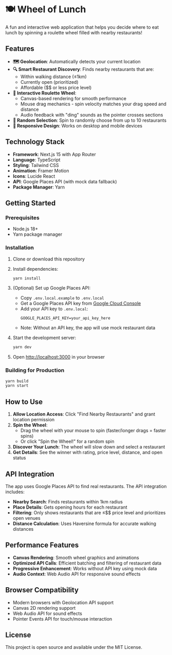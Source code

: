 # 🍽️ Wheel of Lunch

A fun and interactive web application that helps you decide where to eat lunch by spinning a roulette wheel filled with nearby restaurants!

## Features

- **🗺️ Geolocation**: Automatically detects your current location
- **🔍 Smart Restaurant Discovery**: Finds nearby restaurants that are:
  - Within walking distance (≤1km)
  - Currently open (prioritized)
  - Affordable ($$ or less price level)
- **🎯 Interactive Roulette Wheel**: 
  - Canvas-based rendering for smooth performance
  - Mouse drag mechanics - spin velocity matches your drag speed and distance
  - Audio feedback with "ding" sounds as the pointer crosses sections
- **🎲 Random Selection**: Spin to randomly choose from up to 10 restaurants
- **📱 Responsive Design**: Works on desktop and mobile devices

## Technology Stack

- **Framework**: Next.js 15 with App Router
- **Language**: TypeScript
- **Styling**: Tailwind CSS
- **Animation**: Framer Motion
- **Icons**: Lucide React
- **API**: Google Places API (with mock data fallback)
- **Package Manager**: Yarn

## Getting Started

### Prerequisites

- Node.js 18+ 
- Yarn package manager

### Installation

1. Clone or download this repository
2. Install dependencies:
   ```bash
   yarn install
   ```

3. (Optional) Set up Google Places API:
   - Copy `.env.local.example` to `.env.local`
   - Get a Google Places API key from [Google Cloud Console](https://console.cloud.google.com/)
   - Add your API key to `.env.local`:
     ```
     GOOGLE_PLACES_API_KEY=your_api_key_here
     ```
   - Note: Without an API key, the app will use mock restaurant data

4. Start the development server:
   ```bash
   yarn dev
   ```

5. Open [http://localhost:3000](http://localhost:3000) in your browser

### Building for Production

```bash
yarn build
yarn start
```

## How to Use

1. **Allow Location Access**: Click "Find Nearby Restaurants" and grant location permission
2. **Spin the Wheel**: 
   - Drag the wheel with your mouse to spin (faster/longer drags = faster spins)
   - Or click "Spin the Wheel!" for a random spin
3. **Discover Your Lunch**: The wheel will slow down and select a restaurant
4. **Get Details**: See the winner with rating, price level, distance, and open status

## API Integration

The app uses Google Places API to find real restaurants. The API integration includes:

- **Nearby Search**: Finds restaurants within 1km radius
- **Place Details**: Gets opening hours for each restaurant
- **Filtering**: Only shows restaurants that are ≤$$ price level and prioritizes open venues
- **Distance Calculation**: Uses Haversine formula for accurate walking distances

## Performance Features

- **Canvas Rendering**: Smooth wheel graphics and animations
- **Optimized API Calls**: Efficient batching and filtering of restaurant data
- **Progressive Enhancement**: Works without API key using mock data
- **Audio Context**: Web Audio API for responsive sound effects

## Browser Compatibility

- Modern browsers with Geolocation API support
- Canvas 2D rendering support
- Web Audio API for sound effects
- Pointer Events API for touch/mouse interaction

## License

This project is open source and available under the MIT License.